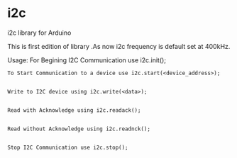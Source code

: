 # i2c
i2c library for Arduino

This is first edition of library .As now i2c frequency is default set at 400kHz.

Usage:
    For Begining I2C Communication use i2c.init();


    To Start Communication to a device use i2c.start(<device_address>);


    Write to I2C device using i2c.write(<data>);


    Read with Acknowledge using i2c.readack();


    Read without Acknowledge using i2c.readnck();


    Stop I2C Communication use i2c.stop();


